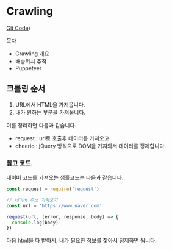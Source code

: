 # Crawling

[Git Code](https://github.com/parkjunyoung/node-crawling))

목차

- Crawling 개요
- 배송위치 추적
- Puppeteer

## 크롤링 순서

1. URL에서 HTML을 가져옵니다.
2. 내가 원하는 부분을 가져옵니다.

이를 정리하면 다음과 같습니다.

- request : url로 호출후 데이터를 가져오고
- cheerio : jQuery 방식으로 DOM을 가져와서 데이터를 정제합니다.

### 참고 코드.

네이버 코드를 가져오는 샘플코드는 다음과 같습니다.

```js
const request = require('request')

// 네이버 주소 가져오기
const url = 'https://www.naver.com'

request(url, (error, response, body) => {
  console.log(body)
})
```

다음 html을 다 받아서, 내가 필요한 정보를 찾아서 정제하면 됩니다.
